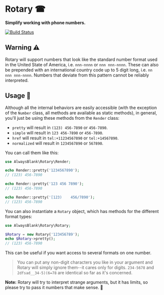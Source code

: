 # Rotary ☎
**Simplify working with phone numbers.**

[![Build Status](https://travis-ci.org/alwaysblank/rotary.svg?branch=master)](https://travis-ci.org/alwaysblank/rotary)

## Warning ⚠

Rotary will support numbers that look like the standard number format used in the United State of America, i.e. `nnn-nnnn` or `nnn nnn-nnnn`. These can also be prepended with an international country code up to 5 digit long, i.e. `nn nnn nnn-nnnn`. Numbers that deviate from this pattern cannot be reliably interpreted.

## Usage 💪

Although all the internal behaviors are easily accessible (with the exception of the `Number` class, all methods are available as static methods), in general, you'll just be using these methods from the `Render` class:

- `pretty` will result in `(123) 456-7890` or `456-7890`.
- `simple` will result in `123 456-7890` or `456-7890`.
- `href` will result in `tel:+11234567890` or `tel:+14567890`.
- `normalized` will result in `1234567890` or `567890`.

You can call them like this:

```php
use AlwaysBlank\Rotary\Render;

echo Render::pretty('1234567890');
// (123) 456-7890

echo Render::pretty('123 456 7890');
// (123) 456-7890

echo Render::pretty('[123)    456/7890');
// (123) 456-7890
```

You can also instantiate a `Rotary` object, which has methods for the different format types:

```php
use AlwaysBlank\Rotary\Rotary;

$Rotary = new Rotary('123456789');
echo $Rotary->pretty();
// (123) 456-7890
```

This can be useful if you want access to several formats on one number.

> You can put any non-digit characters you like in your argument and Rotary will simply ignore them--it cares only for digits. `234-5678` and `2dfsad__34-5)(6=78` are identical so far as it's concerned.

**Note:** Rotary will try to interpret strange arguments, but it has limits, so please try to pass it numbers that make sense. 🙏
